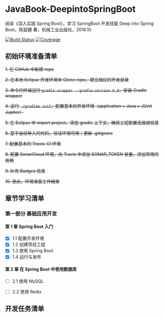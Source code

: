 # JavaBook-DeepintoSpringBoot

阅读《深入实践 Spring Boot》，学习 SpringBoot 开发技能
  Deep into Spring Boot，陈韶健 著，机械工业出版社，2016.10

[![Build Status](https://travis-ci.com/welldoer/JavaBook-DeepIntoSpringBoot.svg?branch=master)](https://travis-ci.com/welldoer/JavaBook-DeepIntoSpringBoot)
[![Coverage](https://sonarcloud.io/api/project_badges/measure?project=welldoer_JavaBook-DeepIntoSpringBoot&metric=coverage)](https://sonarcloud.io/dashboard?id=welldoer_JavaBook-DeepIntoSpringBoot)




## 初始环境准备清单

~~1. 在 GitHub 中新建 repo~~

~~2. 在本地 Eclipse 开发环境中 Clone repo，建立相应的开发目录~~

~~3. 命令行终端运行 `gradle wrapper --gradle-version 6.0`，安装 Gradle wrapper~~

~~4. 运行 `./gradlew init`，配置基本的开发环境（application + Java + JUnit Jupiter）~~

~~5. 在 Eclipse 中 import project，添加 gradle 上下文，确保工程配置无报错信息~~

~~6. 基于自动导入的代码，验证环境可用；更新 .gitignore~~

~~7. 配置基本的 Travis-CI 环境~~

~~8. 配置 SonarCloud 环境，向 Travis 中添加 SONAR_TOKEN 变量，添加常用的依赖~~

~~9. 补充 Badges 信息~~

~~10. 至此，环境准备工作结束~~



## 章节学习清单

### 第一部分 基础应用开发

#### 第 1 章  Spring Boot 入门

- [X] 1.1 配置开发环境
- [X] 1.2 创建项目工程
- [X] 1.3 使用 Spring Boot
- [X] 1.4 运行与发布

#### 第 2 章  在 Spring Boot 中使用数据库

- [ ] 2.1 使用 MySQL
- [ ] 2.2 使用 Redis



## 开发任务清单



